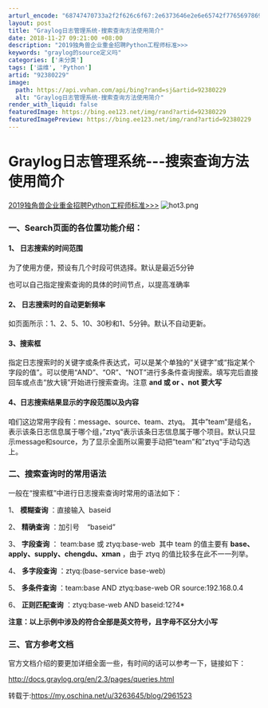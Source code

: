 ```yaml
---
arturl_encode: "68747470733a2f2f626c6f67:2e6373646e2e6e65742f77656978696e5f3333363734393736:2f61727469636c652f64657461696c732f3932333830323239"
layout: post
title: "Graylog日志管理系统-搜索查询方法使用简介"
date: 2018-11-27 09:21:00 +08:00
description: "2019独角兽企业重金招聘Python工程师标准>>>                       "
keywords: "graylog的source定义吗"
categories: ['未分类']
tags: ['运维', 'Python']
artid: "92380229"
image:
  path: https://api.vvhan.com/api/bing?rand=sj&artid=92380229
  alt: "Graylog日志管理系统-搜索查询方法使用简介"
render_with_liquid: false
featuredImage: https://bing.ee123.net/img/rand?artid=92380229
featuredImagePreview: https://bing.ee123.net/img/rand?artid=92380229
---
```


# Graylog日志管理系统---搜索查询方法使用简介

[2019独角兽企业重金招聘Python工程师标准>>>](https://my.oschina.net/u/2663968/blog/3061697)
![hot3.png](https://i-blog.csdnimg.cn/blog_migrate/cf0d92129138e2c138e143696168013a.png)



### **一、Search页面的各位置功能介绍：**



#### 1、 **日志搜索的时间范围**

为了使用方便，预设有几个时段可供选择。默认是最近5分钟

也可以自己指定搜索查询的具体的时间节点，以提高准确率



#### 2、 **日志搜索时的自动更新频率**

如页面所示：1、2、5、10、30秒和1、5分钟。默认不自动更新。



#### **3、搜索框**

指定日志搜索时的关键字或条件表达式，可以是某个单独的“关键字”或“指定某个字段的值”。可以使用“AND”、“OR”、“NOT”进行多条件查询搜索。填写完后直接回车或点击“放大镜”开始进行搜索查询。注意
**and 或 or 、not 要大写**



#### **4、日志搜索结果显示的字段范围以及内容**

咱们这边常用字段有：message、source、team、ztyq。 其中”team“是组名，表示该条日志信息属于哪个组，”ztyq“表示该条日志信息属于哪个项目。默认只显示message和source，为了显示全面所以需要手动把“team”和”ztyq“手动勾选上。



### **二、搜索查询时的常用语法**

一般在“搜索框”中进行日志搜索查询时常用的语法如下：

1、
**模糊查询**
：直接输入  baseid

2、
**精确查询**
：加引号    “baseid”

3、
**字段查询**
： team:base 或 ztyq:base-web  其中 team 的值主要有
**base、apply、supply、chengdu、xman**
，由于 ztyq 的值比较多在此不一一列举。

4、
**多字段查询**
：ztyq:(base-service base-web)

5、
**多条件查询**
：team:base AND ztyq:base-web OR source:192.168.0.4

6、
**正则匹配查询**
：ztyq:base-web AND baseid:12?4*

**注意：以上示例中涉及的符合全部是英文符号，且字母不区分大小写**



### **三、官方参考文档**

官方文档介绍的要更加详细全面一些，有时间的话可以参考一下，链接如下：

<http://docs.graylog.org/en/2.3/pages/queries.html>

转载于:https://my.oschina.net/u/3263645/blog/2961523